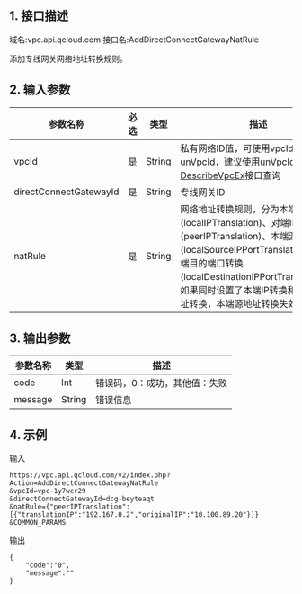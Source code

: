 ## 1. 接口描述
域名:vpc.api.qcloud.com
接口名:AddDirectConnectGatewayNatRule

添加专线网关网络地址转换规则。

## 2. 输入参数
| 参数名称 | 必选  | 类型 | 描述 |
|---------|---------|---------|---------|
| vpcId | 是 | String | 私有网络ID值，可使用vpcId或unVpcId，建议使用unVpcId。可通过<a href="http://www.qcloud.com/doc/api/245/%E6%9F%A5%E8%AF%A2%E7%A7%81%E6%9C%89%E7%BD%91%E7%BB%9C%E5%88%97%E8%A1%A8" title="DescribeVpcEx">DescribeVpcEx</a>接口查询|
| directConnectGatewayId | 是 | String | 专线网关ID|
| natRule | 是 | String | 网络地址转换规则，分为本端IP转换(localIPTranslation)、对端IP转换(peerIPTranslation)、本端源地址转换(localSourceIPPortTranslation)、本端目的端口转换(localDestinationIPPortTranslation)；如果同时设置了本端IP转换和本端源地址转换，本端源地址转换失效。|


## 3. 输出参数
| 参数名称 | 类型 | 描述 |
|---------|---------|---------|
| code | Int | 错误码，0：成功，其他值：失败|
| message | String | 错误信息|


## 4. 示例
输入
```
https://vpc.api.qcloud.com/v2/index.php?Action=AddDirectConnectGatewayNatRule
&vpcId=vpc-1y7wcr29
&directConnectGatewayId=dcg-beyteaqt
&natRule={"peerIPTranslation":[{"translationIP":"192.167.0.2","originalIP":"10.100.89.20"}]}
&COMMON_PARAMS
```
输出
```
{
    "code":"0",
    "message":""
}
```

